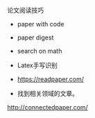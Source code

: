论文阅读技巧

- paper with code
- paper digest
- search on math
- Latex手写识别

- https://readpaper.com/


- 找到相关领域的文章。 

http://connectedpaper.com/
























































